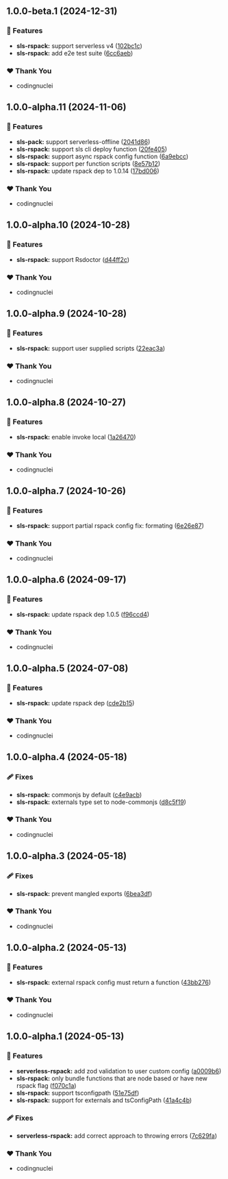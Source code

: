 ## 1.0.0-beta.1 (2024-12-31)


### 🚀 Features

- **sls-rspack:** support serverless v4 ([102bc1c](https://github.com/kitchenshelf/serverless-rspack/commit/102bc1c))
- **sls-rspack:** add e2e test suite ([6cc6aeb](https://github.com/kitchenshelf/serverless-rspack/commit/6cc6aeb))

### ❤️  Thank You

- codingnuclei

## 1.0.0-alpha.11 (2024-11-06)


### 🚀 Features

- **sls-pack:** support serverless-offline ([2041d86](https://github.com/kitchenshelf/serverless-rspack/commit/2041d86))
- **sls-rspack:** support sls cli deploy function ([20fe405](https://github.com/kitchenshelf/serverless-rspack/commit/20fe405))
- **sls-rspack:** support async rspack config function ([6a9ebcc](https://github.com/kitchenshelf/serverless-rspack/commit/6a9ebcc))
- **sls-rspack:** support per function scripts ([8e57b12](https://github.com/kitchenshelf/serverless-rspack/commit/8e57b12))
- **sls-rspack:** update rspack dep to 1.0.14 ([17bd006](https://github.com/kitchenshelf/serverless-rspack/commit/17bd006))

### ❤️  Thank You

- codingnuclei

## 1.0.0-alpha.10 (2024-10-28)


### 🚀 Features

- **sls-rspack:** support Rsdoctor ([d44ff2c](https://github.com/kitchenshelf/serverless-rspack/commit/d44ff2c))

### ❤️  Thank You

- codingnuclei

## 1.0.0-alpha.9 (2024-10-28)


### 🚀 Features

- **sls-rspack:** support user supplied scripts ([22eac3a](https://github.com/kitchenshelf/serverless-rspack/commit/22eac3a))

### ❤️  Thank You

- codingnuclei

## 1.0.0-alpha.8 (2024-10-27)


### 🚀 Features

- **sls-rspack:** enable invoke local ([1a26470](https://github.com/kitchenshelf/serverless-rspack/commit/1a26470))

### ❤️  Thank You

- codingnuclei

## 1.0.0-alpha.7 (2024-10-26)


### 🚀 Features

- **sls-rspack:** support partial rspack config fix: formating ([6e26e87](https://github.com/kitchenshelf/serverless-rspack/commit/6e26e87))

### ❤️  Thank You

- codingnuclei

## 1.0.0-alpha.6 (2024-09-17)


### 🚀 Features

- **sls-rspack:** update rspack dep 1.0.5 ([f96ccd4](https://github.com/kitchenshelf/serverless-rspack/commit/f96ccd4))

### ❤️  Thank You

- codingnuclei

## 1.0.0-alpha.5 (2024-07-08)


### 🚀 Features

- **sls-rspack:** update rspack dep ([cde2b15](https://github.com/kitchenshelf/serverless-rspack/commit/cde2b15))

### ❤️  Thank You

- codingnuclei

## 1.0.0-alpha.4 (2024-05-18)


### 🩹 Fixes

- **sls-rspack:** commonjs by default ([c4e9acb](https://github.com/kitchenshelf/serverless-rspack/commit/c4e9acb))
- **sls-rspack:** externals type set to node-commonjs ([d8c5f19](https://github.com/kitchenshelf/serverless-rspack/commit/d8c5f19))

### ❤️  Thank You

- codingnuclei

## 1.0.0-alpha.3 (2024-05-18)


### 🩹 Fixes

- **sls-rspack:** prevent mangled exports ([6bea3df](https://github.com/kitchenshelf/serverless-rspack/commit/6bea3df))

### ❤️  Thank You

- codingnuclei

## 1.0.0-alpha.2 (2024-05-13)


### 🚀 Features

- **sls-rspack:** external rspack config must return a function ([43bb276](https://github.com/kitchenshelf/serverless-rspack/commit/43bb276))

### ❤️  Thank You

- codingnuclei

## 1.0.0-alpha.1 (2024-05-13)

### 🚀 Features

- **serverless-rspack:** add zod validation to user custom config ([a0009b6](https://github.com/kitchenshelf/serverless-rspack/commit/a0009b6))
- **sls-rspack:** only bundle functions that are node based or have new rspack flag ([f070c1a](https://github.com/kitchenshelf/serverless-rspack/commit/f070c1a))
- **sls-rspack:** support tsconfigpath ([51e75df](https://github.com/kitchenshelf/serverless-rspack/commit/51e75df))
- **sls-rspack:** support for externals and tsConfigPath ([41a4c4b](https://github.com/kitchenshelf/serverless-rspack/commit/41a4c4b))

### 🩹 Fixes

- **serverless-rspack:** add correct approach to throwing errors ([7c629fa](https://github.com/kitchenshelf/serverless-rspack/commit/7c629fa))

### ❤️ Thank You

- codingnuclei
